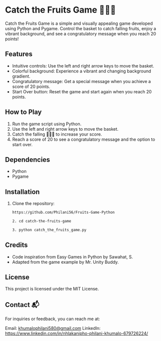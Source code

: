 # Catch the Fruits Game 🍎🍌🍇

Catch the Fruits Game is a simple and visually appealing game developed using Python and Pygame. Control the basket to catch falling fruits, enjoy a vibrant background, and see a congratulatory message when you reach 20 points!

## Features

- Intuitive controls: Use the left and right arrow keys to move the basket.
- Colorful background: Experience a vibrant and changing background gradient.
- Congratulatory message: Get a special message when you achieve a score of 20 points.
- Start Over button: Reset the game and start again when you reach 20 points.

## How to Play

1. Run the game script using Python.
2. Use the left and right arrow keys to move the basket.
3. Catch the falling 🍎🍌🍇 to increase your score.
4. Reach a score of 20 to see a congratulatory message and the option to start over.

## Dependencies

- Python
- Pygame

## Installation

1. Clone the repository:

   ```bash
   https://github.com/Philani56/Fruits-Game-Python

   2. cd catch-the-fruits-game

   3. python catch_the_fruits_game.py

## Credits

- Code inspiration from Easy Games in Python by Sawahat, S.
- Adapted from the game example by Mr. Unity Buddy.

## License

This project is licensed under the MIT License.

## Contact 📬

For inquiries or feedback, you can reach me at:

Email: khumalophilani580@gmail.com
LinkedIn: https://www.linkedin.com/in/nhlakanipho-philani-khumalo-679726224/
